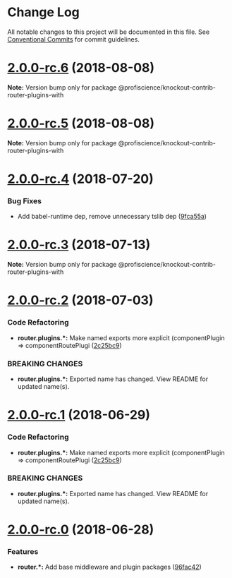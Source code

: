 # Change Log

All notable changes to this project will be documented in this file.
See [Conventional Commits](https://conventionalcommits.org) for commit guidelines.

<a name="2.0.0-rc.6"></a>
# [2.0.0-rc.6](https://github.com/Profiscience/knockout-contrib/compare/@profiscience/knockout-contrib-router-plugins-with@2.0.0-rc.5...@profiscience/knockout-contrib-router-plugins-with@2.0.0-rc.6) (2018-08-08)

**Note:** Version bump only for package @profiscience/knockout-contrib-router-plugins-with





<a name="2.0.0-rc.5"></a>
# [2.0.0-rc.5](https://github.com/Profiscience/knockout-contrib/compare/@profiscience/knockout-contrib-router-plugins-with@2.0.0-rc.4...@profiscience/knockout-contrib-router-plugins-with@2.0.0-rc.5) (2018-08-08)

**Note:** Version bump only for package @profiscience/knockout-contrib-router-plugins-with





<a name="2.0.0-rc.4"></a>
# [2.0.0-rc.4](https://github.com/Profiscience/knockout-contrib/compare/@profiscience/knockout-contrib-router-plugins-with@2.0.0-rc.3...@profiscience/knockout-contrib-router-plugins-with@2.0.0-rc.4) (2018-07-20)


### Bug Fixes

* Add babel-runtime dep, remove unnecessary tslib dep ([9fca55a](https://github.com/Profiscience/knockout-contrib/commit/9fca55a))




<a name="2.0.0-rc.3"></a>
# [2.0.0-rc.3](https://github.com/Profiscience/knockout-contrib/compare/@profiscience/knockout-contrib-router-plugins-with@2.0.0-rc.2...@profiscience/knockout-contrib-router-plugins-with@2.0.0-rc.3) (2018-07-13)




**Note:** Version bump only for package @profiscience/knockout-contrib-router-plugins-with

<a name="2.0.0-rc.2"></a>
# [2.0.0-rc.2](https://github.com/Profiscience/knockout-contrib/compare/@profiscience/knockout-contrib-router-plugins-with@2.0.0-rc.0...@profiscience/knockout-contrib-router-plugins-with@2.0.0-rc.2) (2018-07-03)


### Code Refactoring

* **router.plugins.*:** Make named exports more explicit (componentPlugin => componentRoutePlugi ([2c25bc9](https://github.com/Profiscience/knockout-contrib/commit/2c25bc9))


### BREAKING CHANGES

* **router.plugins.*:** Exported name has changed. View README for updated name(s).




<a name="2.0.0-rc.1"></a>

# [2.0.0-rc.1](https://github.com/Profiscience/knockout-contrib/compare/@profiscience/knockout-contrib-router-plugins-with@2.0.0-rc.0...@profiscience/knockout-contrib-router-plugins-with@2.0.0-rc.1) (2018-06-29)

### Code Refactoring

- **router.plugins.\*:** Make named exports more explicit (componentPlugin => componentRoutePlugi ([2c25bc9](https://github.com/Profiscience/knockout-contrib/commit/2c25bc9))

### BREAKING CHANGES

- **router.plugins.\*:** Exported name has changed. View README for updated name(s).

<a name="2.0.0-rc.0"></a>

# [2.0.0-rc.0](https://github.com/Profiscience/knockout-contrib/compare/@profiscience/knockout-contrib-router-plugins-with@1.0.0-alpha.10...@profiscience/knockout-contrib-router-plugins-with@2.0.0-rc.0) (2018-06-28)

### Features

- **router.\*:** Add base middleware and plugin packages ([96fac42](https://github.com/Profiscience/knockout-contrib/commit/96fac42))
